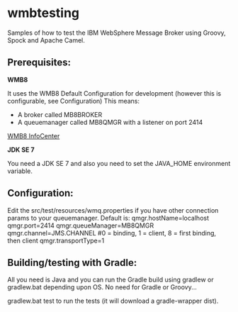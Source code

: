 wmbtesting
==========

Samples of how to test the IBM WebSphere Message Broker using Groovy, Spock and Apache Camel.

Prerequisites:
--------------

__WMB8__

It uses the WMB8 Default Configuration for development (however this is configurable, see Configuration)
This means:
*  A broker called MB8BROKER
*  A queuemanager called MB8QMGR with a listener on port 2414

[WMB8 InfoCenter](http://publib.boulder.ibm.com/infocenter/wmbhelp/v8r0m0/topic/com.ibm.etools.mft.doc/ae20200_.htm "Creating a default configuration")

__JDK SE 7__

You need a JDK SE 7 and also you need to set the JAVA_HOME environment variable.

Configuration:
--------------

Edit the src/test/resources/wmq.properties if you have other connection params to your queuemanager.
Default is:
    qmgr.hostName=localhost
    qmgr.port=2414
    qmgr.queueManager=MB8QMGR
    qmgr.channel=JMS.CHANNEL
    #0 = binding, 1 = client, 8 = first binding, then client
    qmgr.transportType=1

Building/testing with Gradle:
-----------------------------

All you need is Java and you can run the Gradle build using gradlew or gradlew.bat depending upon OS.
No need for Gradle or Groovy...

gradlew.bat test to run the tests (it will download a gradle-wrapper dist).
